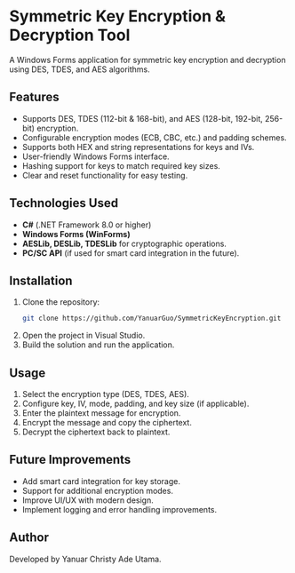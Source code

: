 # Symmetric Key Encryption & Decryption Tool

A Windows Forms application for symmetric key encryption and decryption using DES, TDES, and AES algorithms.

## Features
- Supports DES, TDES (112-bit & 168-bit), and AES (128-bit, 192-bit, 256-bit) encryption.
- Configurable encryption modes (ECB, CBC, etc.) and padding schemes.
- Supports both HEX and string representations for keys and IVs.
- User-friendly Windows Forms interface.
- Hashing support for keys to match required key sizes.
- Clear and reset functionality for easy testing.

## Technologies Used
- **C#** (.NET Framework 8.0 or higher)
- **Windows Forms (WinForms)**
- **AESLib, DESLib, TDESLib** for cryptographic operations.
- **PC/SC API** (if used for smart card integration in the future).

## Installation
1. Clone the repository:
   ```sh
   git clone https://github.com/YanuarGuo/SymmetricKeyEncryption.git
   ```
2. Open the project in Visual Studio.
3. Build the solution and run the application.

## Usage
1. Select the encryption type (DES, TDES, AES).
2. Configure key, IV, mode, padding, and key size (if applicable).
3. Enter the plaintext message for encryption.
4. Encrypt the message and copy the ciphertext.
5. Decrypt the ciphertext back to plaintext.

## Future Improvements
- Add smart card integration for key storage.
- Support for additional encryption modes.
- Improve UI/UX with modern design.
- Implement logging and error handling improvements.

## Author
Developed by Yanuar Christy Ade Utama.



